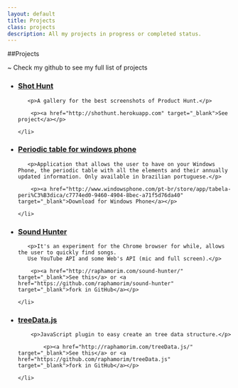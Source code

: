 ```yaml
---
layout: default
title: Projects
class: projects
description: All my projects in progress or completed status.
---
```


##Projects

~ Check my github to see my full list of projects

<ul id="exp">
    <li>
       <h3><a href="http://shothunt.herokuapp.com">Shot Hunt</a></h3>

       <p>A gallery for the best screenshots of Product Hunt.</p>

        <p><a href="http://shothunt.herokuapp.com" target="_blank">See project</a></p>

    </li>
</ul>

<ul id="exp">
    <li>
       <h3><a href="http://www.windowsphone.com/pt-br/store/app/tabela-peri%C3%B3dica/c7774ed0-9460-4904-8bec-a71f5d76da40">Periodic table for windows phone</a></h3>

       <p>Application that allows the user to have on your Windows Phone, the periodic table with all the elements and their annually updated information. Only available in brazilian portuguese.</p>

        <p><a href="http://www.windowsphone.com/pt-br/store/app/tabela-peri%C3%B3dica/c7774ed0-9460-4904-8bec-a71f5d76da40" target="_blank">Download for Windows Phone</a></p>

    </li>
</ul>

<ul id="exp">
    <li>
       <h3><a href="http://raphamorim.com/sound-hunter/">Sound Hunter </a></h3>

       <p>It's an experiment for the Chrome browser for while, allows the user to quickly find songs.
       Use YouTube API and some Web's API (mic and full screen).</p>

        <p><a href="http://raphamorim.com/sound-hunter/" target="_blank">See this</a> or <a href="https://github.com/raphamorim/sound-hunter" target="_blank">fork in GitHub</a></p>

    </li>
</ul>

<ul id="exp">
    <li>
        <h3><a href="https://github.com/raphamorim/treeData.js">treeData.js </a></h3>

        <p>JavaScript plugin to easy create an tree data structure.</p>

            <p><a href="http://raphamorim.com/treeData.js/" target="_blank">See this</a> or <a href="https://github.com/raphamorim/treeData.js" target="_blank">fork in GitHub</a></p>

    </li>
</ul>

<br><br>
